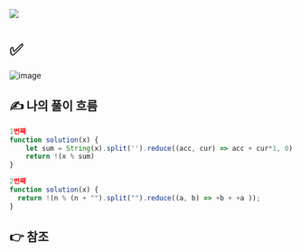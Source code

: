 ![](https://images.velog.io/images/make_w/post/469b5532-e056-4770-b04b-e9eaecf10fe4/js%E1%84%8B%E1%85%B5%E1%84%86%E1%85%B5%E1%84%8C%E1%85%B5.png)
# ✅ 
![image](https://user-images.githubusercontent.com/97653052/158050172-a159e67e-7e04-4dc7-bd45-becbb4cfccd2.png)


## ✍ 나의 풀이 흐름

```javascript
1번째
function solution(x) {
    let sum = String(x).split('').reduce((acc, cur) => acc + cur*1, 0)
    return !(x % sum)
}

2번째
function solution(x) {
  return !(n % (n + "").split("").reduce((a, b) => +b + +a ));
}

```
## 👉 참조
